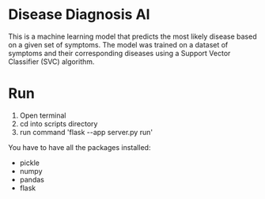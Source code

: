# Disease Diagnosis AI
This is a machine learning model that predicts the most likely disease based on a given set of symptoms. The model was trained on a dataset of symptoms and their corresponding diseases using a Support Vector Classifier (SVC) algorithm.

# Run
1. Open terminal
2. cd into scripts directory
3. run command 'flask --app server.py run'

You have to have all the packages installed:
- pickle
- numpy
- pandas 
- flask
